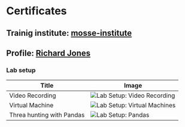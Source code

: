 # Certificates

## Trainig institute: [mosse-institute](https://www.mosse-institute.com/)
## Profile: [Richard Jones](https://students.mosse-institute.com/student/eoEPcxbizUSJ9yEZIWdLslF4Puj2)

### Lab setup

Title | Image
------|-------
Video Recording | ![Lab Setup: Video Recording](/ac1d/images/Lab_videorecording.png)
Virtual Machine  | ![Lab Setup: Virtual Machines](/ac1d/images/Lab_VM.png)
Threa hunting with Pandas | ![Lab Setup: Pandas](/ac1d/images/LabhuntingPandas.png)
